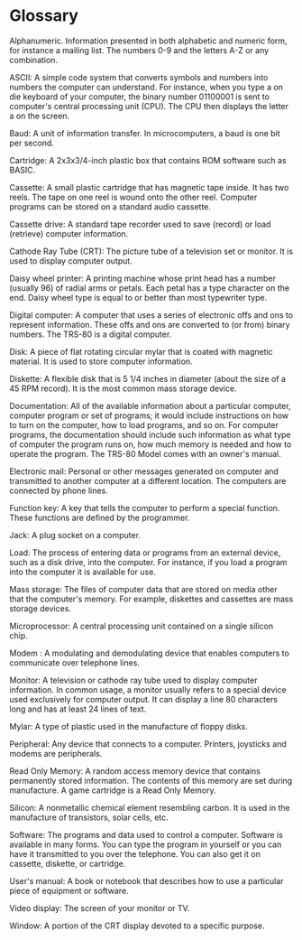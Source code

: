 # Glossary 

Alphanumeric. Information presented in both alphabetic and numeric form, for instance a mailing list. The numbers 0-9 and the letters A-Z or any combination. 

ASCII: A simple code system that converts symbols and numbers into numbers the computer can understand. For instance, when you type a on die keyboard of your computer, the binary number 01100001 is sent to computer's central processing unit (CPU). The CPU then displays the letter a on the screen. 

Baud: A unit of information transfer. In microcomputers, a baud is one bit per second. 

Cartridge: A 2x3x3/4-inch plastic box that contains ROM software such as BASIC. 

Cassette: A small plastic cartridge that has magnetic tape inside. It has two reels. The tape on one reel is wound onto the other reel. Computer programs can be stored on a standard audio cassette. 

Cassette drive: A standard tape recorder used to save (record) or load (retrieve) computer information. 

Cathode Ray Tube (CRT): The picture tube of a television set or monitor. It is used to display computer output. 

Daisy wheel printer: A printing machine whose print head has a number (usually 96) of radial arms or petals. Each petal has a type character on the end. Daisy wheel type is equal to or better than most typewriter type. 

Digital computer: A computer that uses a series of electronic offs and ons to represent information. These offs and ons are converted to (or from) binary numbers. The TRS-80 is a digital computer. 

Disk: A piece of flat rotating circular mylar that is coated with magnetic material. It is used to store computer information. 

Diskette: A flexible disk that is 5 1/4 inches in diameter (about the size of a 45 RPM record). It is the most common mass storage device. 

Documentation: All of the available information about a particular computer, computer program or set of programs; it would include instructions on how to turn on the computer, how to load programs, and so on. For computer programs, the documentation should include such information as what type of computer the program runs on, how much memory is needed and how to operate the program. The TRS-80 Model comes with an owner's manual.  

Electronic mail: Personal or other messages generated on computer and transmitted to another computer at a different location. The computers are connected by phone lines. 

Function key: A key that tells the computer to perform a special function. These functions are defined by the programmer.

Jack: A plug socket on a computer. 

Load: The process of entering data or programs from an external device, such as a disk drive, into the computer. For instance, if you load a program into the computer it is available for use. 

Mass storage: The files of computer data that are stored on media other that the computer's memory. For example, diskettes and cassettes are mass storage devices. 

Microprocessor: A central processing unit contained on a single silicon chip. 

Modem : A modulating and demodulating device that enables computers to communicate over telephone lines. 

Monitor: A television or cathode ray tube used to display computer information. In common usage, a monitor usually refers to a special device used exclusively for computer output. It can display a line 80 characters long and has at least 24 lines of text. 

Mylar: A type of plastic used in the manufacture of floppy disks. 

Peripheral: Any device that connects to a computer. Printers, joysticks and modems are peripherals. 

Read Only Memory: A random access memory device that contains permanently stored information. The contents of this memory are set during manufacture. A game cartridge is a Read Only Memory. 

Silicon: A nonmetallic chemical element resembling carbon. It is used in the manufacture of transistors, solar cells, etc. 

Software: The programs and data used to control a computer. Software is available in many forms. You can type the program in yourself or you can have it transmitted to you over the telephone. You can also get it on cassette, diskette, or cartridge. 

User's manual: A book or notebook that describes how to use a particular piece of equipment or software. 

Video display: The screen of your monitor or TV. 

Window: A portion of the CRT display devoted to a specific purpose. 

<!-- Definitions derived from: Things To Do with your TRS-80 Model 100 Computer by Willis, Jerry; Miller, Merl; Maddux, Cleborne D. -->
<!-- Available from Archive.org at: https://archive.org/details/ThingsToDoWithYourTrs80Model100Computer -->